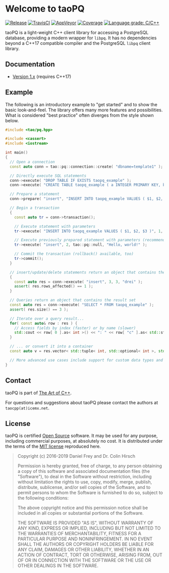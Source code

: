 # Welcome to taoPQ

[![Release](https://img.shields.io/github/release/taocpp/taopq.svg)](https://github.com/taocpp/taopq/releases/latest)
[![TravisCI](https://travis-ci.org/taocpp/taopq.svg)](https://travis-ci.org/taocpp/taopq)
[![AppVeyor](https://ci.appveyor.com/api/projects/status/github/taocpp/taopq?svg=true)](https://ci.appveyor.com/project/taocpp/taopq)
[![Coverage](https://img.shields.io/coveralls/taocpp/taopq.svg)](https://coveralls.io/github/taocpp/taopq)
[![Language grade: C/C++](https://img.shields.io/lgtm/grade/cpp/g/taocpp/taopq.svg)](https://lgtm.com/projects/g/taocpp/taopq/context:cpp)

taoPQ is a light-weight C++ client library for accessing a PostgreSQL database, providing a modern wrapper for `libpq`.
It has no dependencies beyond a C++17 compatible compiler and the PostgreSQL `libpq` client library.

## Documentation

 * [Version 1.x](doc/README.md) (requires C++17)

## Example

The following is an introductory example to "get started" and to show the basic look-and-feel.
The library offers many more features and possibilities.
What is considered "best practice" often diverges from the style shown below.

```c++
#include <tao/pq.hpp>

#include <cassert>
#include <iostream>

int main()
{
  // Open a connection
  const auto conn = tao::pq::connection::create( "dbname=template1" );

  // Directly execute SQL statements
  conn->execute( "DROP TABLE IF EXISTS taopq_example" );
  conn->execute( "CREATE TABLE taopq_example ( a INTEGER PRIMARY KEY, b INTEGER, c TEXT NOT NULL )" );

  // Prepare a statement
  conn->prepare( "insert", "INSERT INTO taopq_example VALUES ( $1, $2, $3 )" );

  // Begin a transaction
  {
    const auto tr = conn->transaction();

    // Execute statement with parameters
    tr->execute( "INSERT INTO taopq_example VALUES ( $1, $2, $3 )", 1, 42, "foo" );

    // Execute previously prepared statement with parameters (recommended)
    tr->execute( "insert", 2, tao::pq::null, "Hello, world!" );

    // Commit the transaction (rollback() available, too)
    tr->commit();
  }

  // insert/update/delete statements return an object that contains the number of rows affected
  {
    const auto res = conn->execute( "insert", 3, 3, "drei" );
    assert( res.rows_affected() == 1 );
  }

  // Queries return an object that contains the result set
  const auto res = conn->execute( "SELECT * FROM taopq_example" );
  assert( res.size() == 3 );

  // Iterate over a query result...
  for( const auto& row : res ) {
    // Access fields by index (faster) or by name (slower)
    std::cout << row[ 0 ].as< int >() << ": " << row[ "c" ].as< std::string >() << std::endl;
  }

  // ... or convert it into a container
  const auto v = res.vector< std::tuple< int, std::optional< int >, std::string > >();

  // More advanced use cases include support for custom data types and nested transactions
}
```

## Contact

taoPQ is part of [The Art of C++].

For questions and suggestions about taoPQ please contact the authors at `taocpp(at)icemx.net`.

## License

taoPQ is certified [Open Source](http://www.opensource.org/docs/definition.html) software.
It may be used for any purpose, including commercial purposes, at absolutely no cost.
It is distributed under the terms of the [MIT license](http://www.opensource.org/licenses/mit-license.html) reproduced here.

> Copyright (c) 2016-2019 Daniel Frey and Dr. Colin Hirsch
>
> Permission is hereby granted, free of charge, to any person obtaining a copy of this software and associated documentation files (the "Software"), to deal in the Software without restriction, including without limitation the rights to use, copy, modify, merge, publish, distribute, sublicense, and/or sell copies of the Software, and to permit persons to whom the Software is furnished to do so, subject to the following conditions:
>
> The above copyright notice and this permission notice shall be included in all copies or substantial portions of the Software.
>
> THE SOFTWARE IS PROVIDED "AS IS", WITHOUT WARRANTY OF ANY KIND, EXPRESS OR IMPLIED, INCLUDING BUT NOT LIMITED TO THE WARRANTIES OF MERCHANTABILITY, FITNESS FOR A PARTICULAR PURPOSE AND NONINFRINGEMENT. IN NO EVENT SHALL THE AUTHORS OR COPYRIGHT HOLDERS BE LIABLE FOR ANY CLAIM, DAMAGES OR OTHER LIABILITY, WHETHER IN AN ACTION OF CONTRACT, TORT OR OTHERWISE, ARISING FROM, OUT OF OR IN CONNECTION WITH THE SOFTWARE OR THE USE OR OTHER DEALINGS IN THE SOFTWARE.

[The Art of C++]: https://taocpp.github.io/
